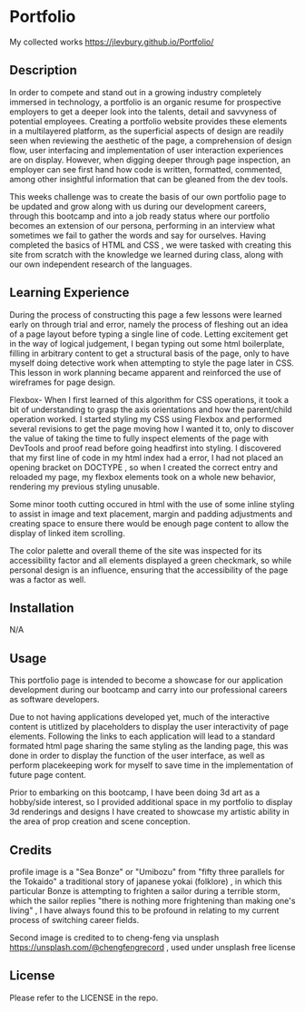 # Portfolio
My collected works
https://jlevbury.github.io/Portfolio/

## Description

In order to compete and stand out in a growing industry completely immersed in technology, a portfolio is an organic resume for prospective employers to get a deeper look into the talents, detail and savvyness of potential employees. 
Creating a portfolio website provides these elements in a multilayered platform, as the superficial aspects of design are readily seen when reviewing the aesthetic of the page, a comprehension of design flow, user interfacing and implementation of user interaction experiences are on display. However, when digging deeper through page inspection, an employer can see first hand how code is written, formatted, commented, among other insightful information that can be gleaned from the dev tools. 

This weeks challenge was to create the basis of our own portfolio page to be updated and grow along with us during our development careers, through this bootcamp and into a job ready status where our portfolio becomes an extension of our persona, performing in an interview what sometimes we fail to gather the words and say for ourselves. Having completed the basics of HTML and CSS , we were tasked with creating this site from scratch with the knowledge we learned during class, along with our own independent research of the languages.

## Learning Experience
 During the process of constructing this page a few lessons were learned early on through trial and error, namely the process of fleshing out an idea of a page layout before typing a single line of code. Letting excitement get in the way of logical judgement, I began typing out some html boilerplate, filling in arbitrary content to get a structural basis of the page, only to have myself doing detective work when attempting to style the page later in CSS. This lesson in work planning became apparent and reinforced the use of wireframes for page design. 

 Flexbox- When I first learned of this algorithm for CSS operations, it took a bit of understanding to grasp the axis orientations and how the parent/child operation worked. I started styling my CSS using Flexbox and performed several revisions to get the page moving how I wanted it to, only to discover the value of taking the time to fully inspect elements of the page with DevTools and proof read before going headfirst into styling. I discovered that my first line of code in my html index had a error, I had not placed an opening bracket on DOCTYPE , so when I created the correct entry and reloaded my page, my flexbox elements took on a whole new behavior, rendering my previous styling unusable. 

 Some minor tooth cutting occured in html with the use of some inline styling to assist in image and text placement, margin and padding adjustments and creating space to ensure there would be enough page content to allow the display of linked item scrolling.

 The color palette and overall theme of the site was inspected for its accessibility factor and all elements displayed a green checkmark, so while personal design is an influence, ensuring that the accessibility of the page was a factor as well. 



## Installation
N/A

## Usage
This portfolio page is intended to become a showcase for our application development during our bootcamp and carry into our professional careers as software developers. 

Due to not having applications developed yet, much of the interactive content is utitlized by placeholders to display the user interactivity of page elements. Following the links to each application will lead to a standard formated html page sharing the same styling as the landing page, this was done in order to display the function of the user interface, as well as perform placekeeping work for myself to save time in the implementation of future page content.

Prior to embarking on this bootcamp, I have been doing 3d art as a hobby/side interest, so I provided additional space in my portfolio to display 3d renderings and designs I have created to showcase my artistic ability in the area of prop creation and scene conception.





## Credits

profile image is a "Sea Bonze" or "Umibozu" from "fifty three parallels for the Tokaido" a traditional story of japanese yokai (folklore) , in which this particular Bonze is attempting to frighten a sailor during a terrible storm, which the sailor replies "there is nothing more frightening than making one's living" , I have always found this to be profound in relating to my current process of switching career fields.

Second image is credited to to cheng-feng via unsplash https://unsplash.com/@chengfengrecord , used under unsplash free license

## License

Please refer to the LICENSE in the repo.



